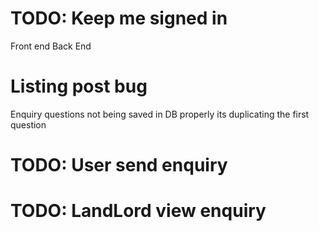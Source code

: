 # TODO: Keep me signed in
Front end [](../src/client/pages/Login.tsx)
Back End [](../src/server/routes/auth.ts)

# Listing post bug
Enquiry questions not being saved in DB properly its duplicating the first question

# TODO: User send enquiry

# TODO: LandLord view enquiry